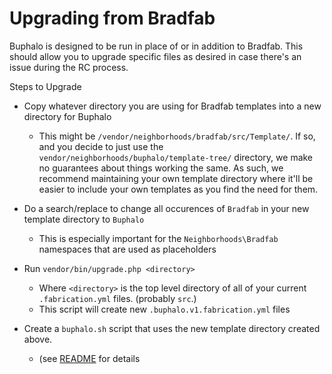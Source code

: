 # Upgrading from Bradfab

Buphalo is designed to be run in place of or in addition to Bradfab.
This should allow you to upgrade specific files as desired in case there's an issue during the RC process.

Steps to Upgrade

- Copy whatever directory you are using for Bradfab templates into a new directory for Buphalo
  - This might be `/vendor/neighborhoods/bradfab/src/Template/`.
    If so, and you decide to just use the `vendor/neighborhoods/buphalo/template-tree/` directory,
    we make no guarantees about things working the same.
    As such, we recommend maintaining your own template directory where it'll be easier to include your own templates
    as you find the need for them.
 
- Do a search/replace to change all occurences of `Bradfab` in your new template directory to `Buphalo`
  - This is especially important for the `Neighborhoods\Bradfab` namespaces that are used as placeholders
  
- Run `vendor/bin/upgrade.php <directory>`
  - Where `<directory>` is the top level directory of all of your current `.fabrication.yml` files.
    (probably `src`.)
  - This script will create new `.buphalo.v1.fabrication.yml` files
  
- Create a `buphalo.sh` script that uses the new template directory created above.
  - (see [README](../README.md) for details
